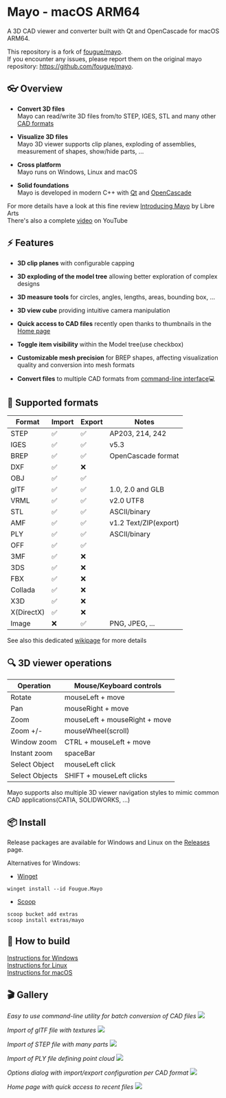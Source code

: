 # Mayo - macOS ARM64

A 3D CAD viewer and converter built with Qt and OpenCascade for macOS ARM64.

This repository is a fork of [fougue/mayo](https://github.com/fougue/mayo).  
If you encounter any issues, please report them on the original mayo repository: https://github.com/fougue/mayo.

## :eyeglasses: Overview

- **Convert 3D files** <br/>
  Mayo can read/write 3D files from/to STEP, IGES, STL and many
  other [CAD formats](https://github.com/fougue/mayo/wiki/Supported-formats)

- **Visualize 3D files** <br/>
  Mayo 3D viewer supports clip planes, exploding of assemblies, measurement of shapes, show/hide parts, ...

- **Cross platform** <br/>
  Mayo runs on Windows, Linux and macOS

- **Solid foundations** <br/>
  Mayo is developed in modern C++ with [Qt](https://www.qt.io) and [OpenCascade](https://dev.opencascade.org)

For more details have a look at this fine
review [Introducing Mayo](https://librearts.org/2023/01/introducing-mayo-free-cad-files-viewer) by Libre Arts<br/>
There's also a complete [video](https://www.youtube.com/watch?v=qg6IamnlfxE&ab_channel=LibreArts) on YouTube

## :zap: Features

- **3D clip planes** with configurable capping

- **3D exploding of the model tree** allowing better exploration of complex designs

- **3D measure tools** for circles, angles, lengths, areas, bounding box, ...

- **3D view cube** providing intuitive camera manipulation

- **Quick access to CAD files** recently open thanks to thumbnails in
  the [Home page](doc/screenshot_5.png)

- **Toggle item visibility** within the Model tree(use checkbox)

- **Customizable mesh precision** for BREP shapes, affecting visualization quality and conversion into mesh formats

- **Convert files** to multiple CAD formats
  from [command-line interface](doc/screencast_cli.gif):computer:

## :floppy_disk: Supported formats

 Format     | Import             | Export             | Notes                 
------------|--------------------|--------------------|-----------------------
 STEP       | :white_check_mark: | :white_check_mark: | AP203, 214, 242       
 IGES       | :white_check_mark: | :white_check_mark: | v5.3                  
 BREP       | :white_check_mark: | :white_check_mark: | OpenCascade format    
 DXF        | :white_check_mark: | :x:                |
 OBJ        | :white_check_mark: | :white_check_mark: |
 glTF       | :white_check_mark: | :white_check_mark: | 1.0, 2.0 and GLB      
 VRML       | :white_check_mark: | :white_check_mark: | v2.0 UTF8             
 STL        | :white_check_mark: | :white_check_mark: | ASCII/binary          
 AMF        | :white_check_mark: | :white_check_mark: | v1.2 Text/ZIP(export) 
 PLY        | :white_check_mark: | :white_check_mark: | ASCII/binary          
 OFF        | :white_check_mark: | :white_check_mark: |
 3MF        | :white_check_mark: | :x:                |
 3DS        | :white_check_mark: | :x:                |
 FBX        | :white_check_mark: | :x:                |
 Collada    | :white_check_mark: | :x:                |
 X3D        | :white_check_mark: | :x:                |
 X(DirectX) | :white_check_mark: | :x:                |
 Image      | :x:                | :white_check_mark: | PNG, JPEG, ...        

See also this dedicated [wikipage](https://github.com/fougue/mayo/wiki/Supported-formats) for more details

## :mag: 3D viewer operations

 Operation      | Mouse/Keyboard controls        
----------------|--------------------------------
 Rotate         | mouseLeft  + move              
 Pan            | mouseRight + move              
 Zoom           | mouseLeft  + mouseRight + move 
 Zoom +/-       | mouseWheel(scroll)             
 Window zoom    | CTRL + mouseLeft + move        
 Instant zoom   | spaceBar                       
 Select Object  | mouseLeft click                
 Select Objects | SHIFT + mouseLeft clicks       

Mayo supports also multiple 3D viewer navigation styles to mimic common CAD applications(CATIA, SOLIDWORKS, ...)

## :package: Install

Release packages are available for Windows and Linux on the [Releases](https://github.com/fougue/mayo/releases) page.

Alternatives for Windows:

- [Winget](https://winstall.app/apps/Fougue.Mayo)

````
winget install --id Fougue.Mayo
````  

- [Scoop](https://scoop.sh/#/apps?s=0&d=1&o=true&q=mayo)

````
scoop bucket add extras
scoop install extras/mayo
````

## :hammer: How to build

[Instructions for Windows](https://github.com/fougue/mayo/wiki/Build-instructions-for-Windows)  
[Instructions for Linux](https://github.com/fougue/mayo/wiki/Build-instructions-for-Linux)  
[Instructions for macOS](https://github.com/fougue/mayo/wiki/Build-instructions-for-macOS)

## :clapper: Gallery

_Easy to use command-line utility for batch conversion of CAD files_
<img src="doc/screencast_cli.gif"/>

_Import of glTF file with textures_
<img src="doc/screenshot_2.png"/>

_Import of STEP file with many parts_
<img src="doc/screenshot_3.png"/>

_Import of PLY file defining point cloud_
<img src="doc/screenshot_6.png"/>

_Options dialog with import/export configuration per CAD format_
<img src="doc/screenshot_4.png"/>

_Home page with quick access to recent files_
<img src="doc/screenshot_5.png"/>
